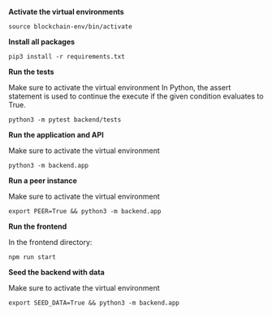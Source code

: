 **Activate the virtual environments**

````
source blockchain-env/bin/activate
````

**Install all packages**

````
pip3 install -r requirements.txt
````

**Run the tests**

Make sure to activate the virtual environment
In Python, the assert statement is used to continue the execute if the given condition evaluates to True.

````
python3 -m pytest backend/tests
````

**Run the application and API**

Make sure to activate the virtual environment


````
python3 -m backend.app
````

**Run a peer instance**

Make sure to activate the virtual environment

````
export PEER=True && python3 -m backend.app
````

**Run the frontend**

In the frontend directory:

````
npm run start
````

**Seed the backend with data**

Make sure to activate the virtual environment

````
export SEED_DATA=True && python3 -m backend.app
````